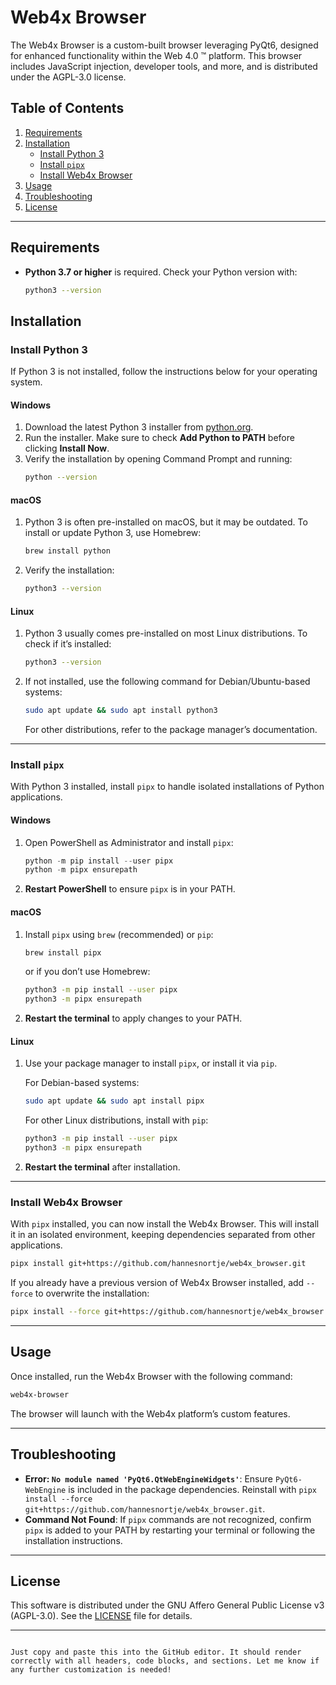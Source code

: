 # Web4x Browser

The Web4x Browser is a custom-built browser leveraging PyQt6, designed for enhanced functionality within the Web 4.0 ™ platform. This browser includes JavaScript injection, developer tools, and more, and is distributed under the AGPL-3.0 license.

## Table of Contents
1. [Requirements](#requirements)
2. [Installation](#installation)
   - [Install Python 3](#install-python-3)
   - [Install `pipx`](#install-pipx)
   - [Install Web4x Browser](#install-web4x-browser)
3. [Usage](#usage)
4. [Troubleshooting](#troubleshooting)
5. [License](#license)

---

## Requirements

- **Python 3.7 or higher** is required. Check your Python version with:
  ```bash
  python3 --version

## Installation

### Install Python 3

If Python 3 is not installed, follow the instructions below for your operating system.

#### Windows

1. Download the latest Python 3 installer from [python.org](https://www.python.org/downloads/).
2. Run the installer. Make sure to check **Add Python to PATH** before clicking **Install Now**.
3. Verify the installation by opening Command Prompt and running:
   ```bash
   python --version
   ```

#### macOS

1. Python 3 is often pre-installed on macOS, but it may be outdated. To install or update Python 3, use Homebrew:
   ```bash
   brew install python
   ```

2. Verify the installation:
   ```bash
   python3 --version
   ```

#### Linux

1. Python 3 usually comes pre-installed on most Linux distributions. To check if it’s installed:
   ```bash
   python3 --version
   ```

2. If not installed, use the following command for Debian/Ubuntu-based systems:
   ```bash
   sudo apt update && sudo apt install python3
   ```

   For other distributions, refer to the package manager’s documentation.

---

### Install `pipx`

With Python 3 installed, install `pipx` to handle isolated installations of Python applications.

#### Windows

1. Open PowerShell as Administrator and install `pipx`:
   ```powershell
   python -m pip install --user pipx
   python -m pipx ensurepath
   ```

2. **Restart PowerShell** to ensure `pipx` is in your PATH.

#### macOS

1. Install `pipx` using `brew` (recommended) or `pip`:

   ```bash
   brew install pipx
   ```

   or if you don’t use Homebrew:

   ```bash
   python3 -m pip install --user pipx
   python3 -m pipx ensurepath
   ```

2. **Restart the terminal** to apply changes to your PATH.

#### Linux

1. Use your package manager to install `pipx`, or install it via `pip`.

   For Debian-based systems:
   ```bash
   sudo apt update && sudo apt install pipx
   ```

   For other Linux distributions, install with `pip`:
   ```bash
   python3 -m pip install --user pipx
   python3 -m pipx ensurepath
   ```

2. **Restart the terminal** after installation.

---

### Install Web4x Browser

With `pipx` installed, you can now install the Web4x Browser. This will install it in an isolated environment, keeping dependencies separated from other applications.

```bash
pipx install git+https://github.com/hannesnortje/web4x_browser.git
```

If you already have a previous version of Web4x Browser installed, add `--force` to overwrite the installation:

```bash
pipx install --force git+https://github.com/hannesnortje/web4x_browser.git
```

---

## Usage

Once installed, run the Web4x Browser with the following command:

```bash
web4x-browser
```

The browser will launch with the Web4x platform’s custom features.

---

## Troubleshooting

- **Error: `No module named 'PyQt6.QtWebEngineWidgets'`**: Ensure `PyQt6-WebEngine` is included in the package dependencies. Reinstall with `pipx install --force git+https://github.com/hannesnortje/web4x_browser.git`.
- **Command Not Found**: If `pipx` commands are not recognized, confirm `pipx` is added to your PATH by restarting your terminal or following the installation instructions.

---

## License

This software is distributed under the GNU Affero General Public License v3 (AGPL-3.0). See the [LICENSE](LICENSE) file for details.

---
```

Just copy and paste this into the GitHub editor. It should render correctly with all headers, code blocks, and sections. Let me know if any further customization is needed!
